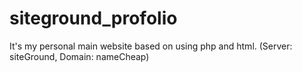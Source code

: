 # siteground_profolio
It's my personal main website based on using php and html. (Server: siteGround, Domain: nameCheap)
